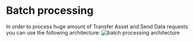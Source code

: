 # Batch processing
In order to process huge amount of Transfer Asset and Send Data requests you can use the following architecture:
![batch processing architecture](https://staticassetsshare.s3-us-west-2.amazonaws.com/Blank+diagram+(1).png)
